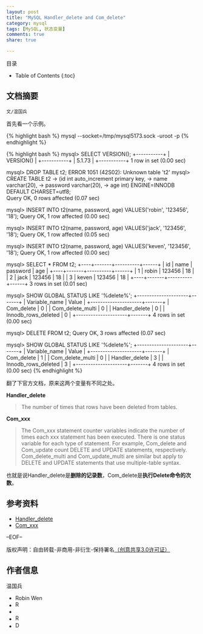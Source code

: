 ```yaml
---
layout: post
title: "MySQL Handler_delete and Com_delete"
category: mysql
tags: [MySQL, 状态变量]
comments: true
share: true

---
```


目录

* Table of Contents
{:toc}

## 文档摘要 ##

`文/温国兵`

首先看一个示例。

{% highlight bash %}
mysql --socket=/tmp/mysql5173.sock -uroot -p
{% endhighlight %}

{% highlight bash %}
mysql> SELECT VERSION();
+-----------+
| VERSION() |
+-----------+
| 5.1.73    |
+-----------+
1 row in set (0.00 sec)

mysql> DROP TABLE t2;
ERROR 1051 (42S02): Unknown table 't2'
mysql> CREATE TABLE t2
    -> (id int auto_increment primary key,
    -> name varchar(20),
    -> password varchar(20),
    -> age int) ENGINE=INNODB DEFAULT CHARSET=utf8;                                                                                    
Query OK, 0 rows affected (0.07 sec)

mysql> INSERT INTO t2(name, password, age) VALUES('robin', '123456', '18');
Query OK, 1 row affected (0.00 sec)

mysql> INSERT INTO t2(name, password, age) VALUES('jack', '123456', '18');
Query OK, 1 row affected (0.05 sec)

mysql> INSERT INTO t2(name, password, age) VALUES('keven', '123456', '18');
Query OK, 1 row affected (0.00 sec)

mysql> SELECT * FROM t2;
+----+-------+----------+------+
| id | name  | password | age  |
+----+-------+----------+------+
|  1 | robin | 123456   |   18 |
|  2 | jack  | 123456   |   18 |
|  3 | keven | 123456   |   18 |
+----+-------+----------+------+
3 rows in set (0.01 sec)

mysql> SHOW GLOBAL STATUS LIKE '%delete%';
+---------------------+-------+
| Variable_name       | Value |
+---------------------+-------+
| Com_delete          | 0     |
| Com_delete_multi    | 0     |
| Handler_delete      | 0     |
| Innodb_rows_deleted | 0     |
+---------------------+-------+
4 rows in set (0.00 sec)

mysql> DELETE FROM t2;
Query OK, 3 rows affected (0.07 sec)

mysql> SHOW GLOBAL STATUS LIKE '%delete%';
+---------------------+-------+
| Variable_name       | Value |
+---------------------+-------+
| Com_delete          | 1     |
| Com_delete_multi    | 0     |
| Handler_delete      | 3     |
| Innodb_rows_deleted | 3     |
+---------------------+-------+
4 rows in set (0.00 sec)
{% endhighlight %}

翻了下官方文档，原来这两个变量有不同之处。

**Handler_delete**

> The number of times that rows have been deleted from tables.

**Com_xxx**

> The Com_xxx statement counter variables indicate the number of times each xxx statement has been executed. There is one status variable for each type of statement. For example, Com_delete and Com_update count DELETE and UPDATE statements, respectively. Com_delete_multi and Com_update_multi are similar but apply to DELETE and UPDATE statements that use multiple-table syntax.

也就是说Handler_delete是**删除的记录数**，Com_delete是**执行Delete命令的次数**。

## 参考资料 ##

* <a href="http://dev.mysql.com/doc/refman/5.1/en/server-status-variables.html#statvar_Handler_delete" target="_blank">Handler_delete</a>
* <a href="http://dev.mysql.com/doc/refman/5.1/en/server-status-variables.html#statvar_Com_xxx" target="_blank">Com_xxx</a>

–EOF–

版权声明：自由转载-非商用-非衍生-保持署名<a href="http://creativecommons.org/licenses/by-nc-nd/3.0/deed.zh" target="_blank">（创意共享3.0许可证）</a>

## 作者信息 ##

温国兵

* Robin Wen
* <a href="mailto:dbarobinwen@gmail.com"><img src="http://i.imgur.com/7yOaC7C.png" title="Robin's Gmail" border="0" height="16px" width="16px" alt="Robin's Gmail" /></a>
* <a href="https://github.com/dbarobin" target="_blank"><i class="fa fa-github"></i></a>
* <a href="https://dbarobin.github.io/" target="_blank"><img src="http://i.imgur.com/dEfMkyt.jpg" title="Robin's Blog" border="0" alt="Robin's Blog" height="16px" width="16px" /></a>
* <a href="http://blog.csdn.net/justdb" target="_blank"><img src="http://i.imgur.com/BROigUO.jpg" title="DBA@Robin's CSDN" height="16px" width="16px" border="0" alt="DBA@Robin's CSDN" /></a>

